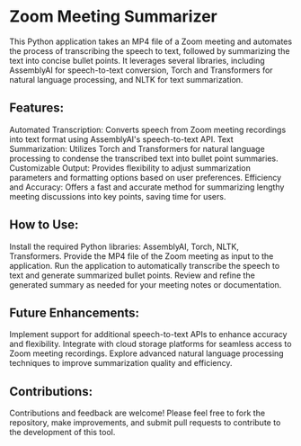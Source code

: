 # Zoom Meeting Summarizer
This Python application takes an MP4 file of a Zoom meeting and automates the process of transcribing the speech to text, followed by summarizing the text into concise bullet points. 
It leverages several libraries, including AssemblyAI for speech-to-text conversion, Torch and Transformers for natural language processing, and NLTK for text summarization.

## Features:
Automated Transcription: Converts speech from Zoom meeting recordings into text format using AssemblyAI's speech-to-text API.
Text Summarization: Utilizes Torch and Transformers for natural language processing to condense the transcribed text into bullet point summaries.
Customizable Output: Provides flexibility to adjust summarization parameters and formatting options based on user preferences.
Efficiency and Accuracy: Offers a fast and accurate method for summarizing lengthy meeting discussions into key points, saving time for users.

## How to Use:
Install the required Python libraries: AssemblyAI, Torch, NLTK, Transformers.
Provide the MP4 file of the Zoom meeting as input to the application.
Run the application to automatically transcribe the speech to text and generate summarized bullet points.
Review and refine the generated summary as needed for your meeting notes or documentation.

## Future Enhancements:
Implement support for additional speech-to-text APIs to enhance accuracy and flexibility.
Integrate with cloud storage platforms for seamless access to Zoom meeting recordings.
Explore advanced natural language processing techniques to improve summarization quality and efficiency.

## Contributions:
Contributions and feedback are welcome! Please feel free to fork the repository, make improvements, and submit pull requests to contribute to the development of this tool.

